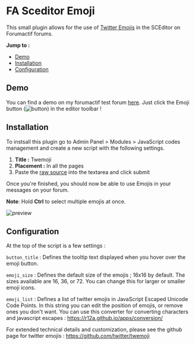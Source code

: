 # FA Sceditor Emoji

This small plugin allows for the use of [Twitter Emojis](https://github.com/twitter/twemoji) in the SCEditor on Forumactif forums.

**Jump to :**
- [Demo](#demo)
- [Installation](#installation)
- [Configuration](#configuration)

## Demo

You can find a demo on my forumactif test forum [here](http://forumbeta.forumactif.com/post?t=13&mode=reply). Just click the Emoji button (![button](http://twemoji.maxcdn.com/16x16/1f600.png)) in the editor toolbar !

## Installation

To instsall this plugin go to Admin Panel > Modules > JavaScript codes management and create a new script with the following settings.

1. **Title :** Twemoji
2. **Placement :** In all the pages
3. Paste the [raw source](https://raw.githubusercontent.com/SethClydesdale/fa-sceditor-emoji/master/twemoji-button.js) into the textarea and click submit

Once you're finished, you should now be able to use Emojis in your messages on your forum.

**Note**: Hold **Ctrl** to select multiple emojis at once.

![preview](http://i21.servimg.com/u/f21/18/21/41/30/captu111.png)

## Configuration

At the top of the script is a few settings :

``button_title`` : Defines the tooltip text displayed when you hover over the emoji button.

``emoji_size`` : Defines the default size of the emojis ; 16x16 by default. The sizes available are 16, 36, or 72. You can change this for larger or smaller emoji icons.

``emoji_list`` : Defines a list of twitter emojis in JavaScript Escaped Unicode Code Points. In this string you can edit the position of emojis, or remove ones you don't want. You can use this converter for converting characters and javascript escapes : https://r12a.github.io/apps/conversion/

For extended technical details and customization, please see the github page for twitter emojis : https://github.com/twitter/twemoji
